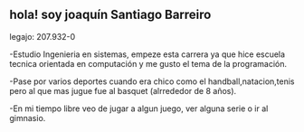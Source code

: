 ## hola! soy joaquín Santiago Barreiro

legajo: 207.932-0

-Estudio Ingenieria en sistemas, empeze esta carrera ya que hice escuela tecnica orientada en computación y me gusto el tema de la programación.

-Pase por varios deportes cuando era chico como el handball,natacion,tenis pero al que mas jugue fue al basquet (alrrededor de 8 años).

-En mi tiempo libre veo de jugar a algun juego, ver alguna serie o ir al gimnasio.




